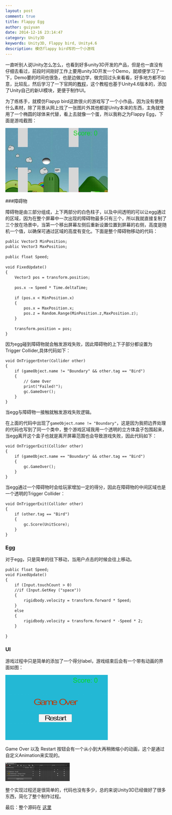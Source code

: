 ```yaml
---
layout: post
comment: true
title: Flappy Egg
author: guiyuan
date: 2014-12-16 23:14:47
category: Unity3D
keywords: Unity3D, Flappy bird, Unity4.6
description: 模仿flappy bird写的一个小游戏
---
```



一直听别人说Unity怎么怎么，也看到好多unity3D开发的产品，但是也一直没有仔细去看过，前段时间刚好工作上要用unity3D开发一个Demo，就顺便学习了一下，Demo要的时间也很急，也是边做边学，做完回过头来看看，好多地方都不如意，比较乱，然后学习了一下官网的[教程](http://unity3d.com/learn/tutorials/projects/survival-shooter)，这个教程也基于Unity4.6版本的，添加了Unity自己的新UI模块，更便于制作UI。

为了练练手，就模仿Flapyp bird这款很火的游戏写了一个小作品，因为没有使用什么素材，除了背景从网上找了一张图片外其他都是Unity本来的东西，主角就使用了一个椭圆的球体来代替，看上去就像一个蛋，所以我称之为Flappy Egg，下面是游戏截图：

![egg](/public/upload/picture/Unity3D/flappyegg.jpeg)

###障碍物

障碍物是由三部分组成，上下两部分的白色柱子，以及中间透明的可以让egg通过的区域，因为在整个屏幕中一次出现的障碍物最多只有三个，所以我就直接复制了三个放在场景中，当第一个移出屏幕左侧后重新设置位置到屏幕的右侧，高度是随机一个值，以确保可通过区域的高度有变化。下面是整个障碍物移动的代码：

	public Vector3 MinPosition;
	public Vector3 MaxPosition;

	public float Speed;

	void FixedUpdate()
	{
		Vector3 pos = transform.position;

		pos.x -= Speed * Time.deltaTime;

		if (pos.x < MinPosition.x) 
		{
			pos.x = MaxPosition.x;
			pos.z = Random.Range(MinPosition.z,MaxPosition.z);
		}

		transform.position = pos;
	} 
	

因为egg碰到障碍物就会触发游戏失败，因此障碍物的上下子部分都设置为Trigger Collider,具体代码如下：
	
	void OnTriggerEnter(Collider other) 
	{
		if (gameObject.name != "Boundary" && other.tag == "Bird") 
		{
			// Game Over
			print("Failed!");
			gc.GameOver();
		}
	}
	
当egg与障碍物一接触就触发游戏失败逻辑。

在上面的代码中出现了`gameObject.name != "Boundary"`，这是因为我把边界处理的代码也写到了同一个类中，整个游戏区域我用一个透明的立方体盒子包围起来，当egg离开这个盒子也就是离开屏幕范围也会导致游戏失败，因此代码如下：
	
	void OnTriggerExit(Collider other) 
	{
		if (gameObject.name == "Boundary" && other.tag == "Bird") 
		{
			gc.GameOver();		
		}
	}
	
当egg通过一个障碍物时会给玩家增加一定的得分，因此在障碍物的中间区域也是一个透明的Trigger Collider：

	void OnTriggerExit(Collider other) 
	{
		if (other.tag == "Bird") 
		{
			gc.Score(UnitScore);
		}
	}
	
### Egg
对于egg，只是简单的往下移动，当用户点击的时候会往上移动。
	
	public float Speed;
	void FixedUpdate()
	{
		if (Input.touchCount > 0)
		//if (Input.GetKey ("space")) 
		{
			rigidbody.velocity = transform.forward * Speed;
		} 
		else 
		{
			rigidbody.velocity = transform.forward * -Speed * 2;
		}

	}

### UI
游戏过程中只是简单的添加了一个得分label，游戏结束后会有一个带有动画的界面如图：

![](/public/upload/picture/Unity3D/gameover.png)

Game Over 以及 Restart 按钮会有一个从小到大再稍微缩小的动画，这个是通过自定义Animation来实现的。

![](/public/upload/picture/Unity3D/animation.png)


整个实现过程还是很简单的，代码也没有多少，总的来说Unity3D已经做好了很多东西，简化了整个制作过程。



最后：整个源码在  [这里](https://github.com/guiyuan/Flappy-Egg.git)
